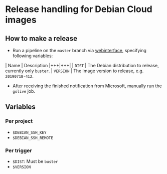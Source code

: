 # Release handling for Debian Cloud images

## How to make a release

* Run a pipeline on the `master` branch via [webinterface](https://salsa.debian.org/cloud-team/debian-cloud-images-release/pipelines/new), specifying following variables:

| Name | Description
|+++|+++|
| `DIST` | The Debian distribution to release, currently only `buster`.
| `VERSION` | The image version to release, e.g. `20190718-412`.

* After receiving the finished notification from Microsoft, manually run the `golive` job.

## Variables

### Per project

* `$DEBIAN_SSH_KEY`
* `$DEBIAN_SSH_REMOTE`

### Per trigger

* `$DIST`: Must be `buster`
* `$VERSION`
